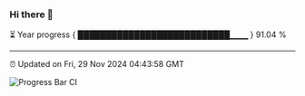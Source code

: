 ### Hi there 👋

⏳ Year progress { ███████████████████████████▁▁▁ } 91.04 %

---

⏰ Updated on Fri, 29 Nov 2024 04:43:58 GMT

![Progress Bar CI](https://github.com/IshwaranRudhara/GIT-ACTION/workflows/Progress%20Bar%20CI/badge.svg)
